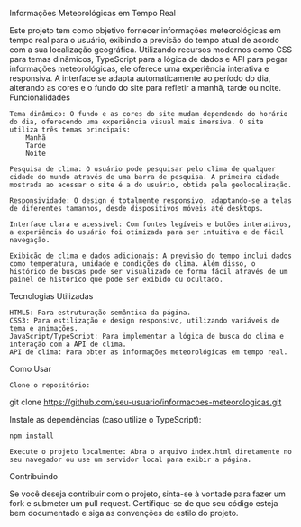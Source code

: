 Informações Meteorológicas em Tempo Real

Este projeto tem como objetivo fornecer informações meteorológicas em tempo real para o usuário, exibindo a previsão do tempo atual de acordo com a sua localização geográfica. Utilizando recursos modernos como CSS para temas dinâmicos, TypeScript para a lógica de dados e API para pegar informações meteorológicas, ele oferece uma experiência interativa e responsiva. A interface se adapta automaticamente ao período do dia, alterando as cores e o fundo do site para refletir a manhã, tarde ou noite.
Funcionalidades

    Tema dinâmico: O fundo e as cores do site mudam dependendo do horário do dia, oferecendo uma experiência visual mais imersiva. O site utiliza três temas principais:
        Manhã
        Tarde
        Noite

    Pesquisa de clima: O usuário pode pesquisar pelo clima de qualquer cidade do mundo através de uma barra de pesquisa. A primeira cidade mostrada ao acessar o site é a do usuário, obtida pela geolocalização.

    Responsividade: O design é totalmente responsivo, adaptando-se a telas de diferentes tamanhos, desde dispositivos móveis até desktops.

    Interface clara e acessível: Com fontes legíveis e botões interativos, a experiência do usuário foi otimizada para ser intuitiva e de fácil navegação.

    Exibição de clima e dados adicionais: A previsão do tempo inclui dados como temperatura, umidade e condições do clima. Além disso, o histórico de buscas pode ser visualizado de forma fácil através de um painel de histórico que pode ser exibido ou ocultado.

Tecnologias Utilizadas

    HTML5: Para estruturação semântica da página.
    CSS3: Para estilização e design responsivo, utilizando variáveis de tema e animações.
    JavaScript/TypeScript: Para implementar a lógica de busca do clima e interação com a API de clima.
    API de clima: Para obter as informações meteorológicas em tempo real.

Como Usar

    Clone o repositório:

git clone https://github.com/seu-usuario/informacoes-meteorologicas.git

Instale as dependências (caso utilize o TypeScript):

    npm install

    Execute o projeto localmente: Abra o arquivo index.html diretamente no seu navegador ou use um servidor local para exibir a página.

Contribuindo

Se você deseja contribuir com o projeto, sinta-se à vontade para fazer um fork e submeter um pull request. Certifique-se de que seu código esteja bem documentado e siga as convenções de estilo do projeto.
